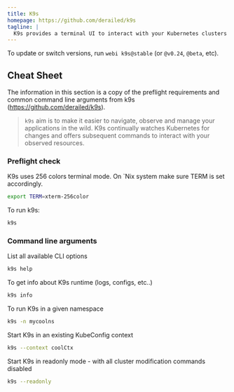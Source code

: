 ```yaml
---
title: K9s
homepage: https://github.com/derailed/k9s
tagline: |
  K9s provides a terminal UI to interact with your Kubernetes clusters
---
```


To update or switch versions, run `webi k9s@stable` (or `@v0.24`, `@beta`, etc).

## Cheat Sheet

The information in this section is a copy of the preflight requirements and
common command line arguments from k9s (https://github.com/derailed/k9s).

> `k9s` aim is to make it easier to navigate, observe and manage your
> applications in the wild. K9s continually watches Kubernetes for changes and
> offers subsequent commands to interact with your observed resources.

### Preflight check

K9s uses 256 colors terminal mode. On `Nix system make sure TERM is set
accordingly.

```bash
export TERM=xterm-256color
```

To run k9s:

```bash
k9s
```

### Command line arguments

List all available CLI options

```bash
k9s help
```

To get info about K9s runtime (logs, configs, etc..)

```bash
k9s info
```

To run K9s in a given namespace

```bash
k9s -n mycoolns
```

Start K9s in an existing KubeConfig context

```bash
k9s --context coolCtx
```

Start K9s in readonly mode - with all cluster modification commands disabled

```bash
k9s --readonly
```
